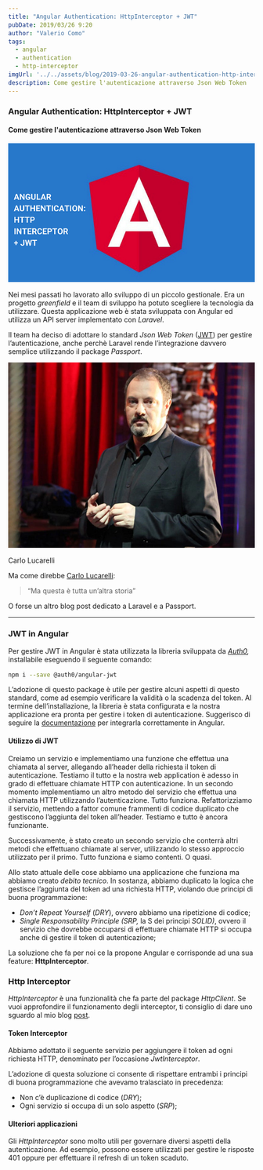 ```yaml
---
title: "Angular Authentication: HttpInterceptor + JWT"
pubDate: 2019/03/26 9:20
author: "Valerio Como"
tags:
  - angular
  - authentication
  - http-interceptor
imgUrl: '../../assets/blog/2019-03-26-angular-authentication-http-interceptor-jwt/cover.png'
description: Come gestire l'autenticazione attraverso Json Web Token
---
```


### Angular Authentication: HttpInterceptor + JWT

#### Come gestire l'autenticazione attraverso Json Web Token

![](../../assets/blog/2019-03-26-angular-authentication-http-interceptor-jwt/cover.png)

Nei mesi passati ho lavorato allo sviluppo di un piccolo gestionale. Era un progetto *greenfield* e il team di sviluppo ha potuto scegliere la tecnologia da utilizzare. Questa applicazione web è stata sviluppata con Angular ed utilizza un API server implementato con *Laravel*.

Il team ha deciso di adottare lo standard *Json Web Token* ([JWT](https://en.wikipedia.org/wiki/JSON_Web_Token)) per gestire l’autenticazione, anche perchè Laravel rende l’integrazione davvero semplice utilizzando il package *Passport*.

![](../../assets/blog/2019-03-26-angular-authentication-http-interceptor-jwt/image1.png)

Carlo Lucarelli

Ma come direbbe [Carlo Lucarelli](https://it.wikipedia.org/wiki/Carlo_Lucarelli):

> “Ma questa è tutta un’altra storia”

O forse un altro blog post dedicato a Laravel e a Passport.

---

### JWT in Angular

Per gestire JWT in Angular è stata utilizzata la libreria sviluppata da [*Auth0*](https://auth0.com/)*,* installabile eseguendo il seguente comando:

```bash
npm i --save @auth0/angular-jwt
```

L’adozione di questo package è utile per gestire alcuni aspetti di questo standard, come ad esempio verificare la validità o la scadenza del token. Al termine dell’installazione, la libreria è stata configurata e la nostra applicazione era pronta per gestire i token di autenticazione. Suggerisco di seguire la [documentazione](https://www.npmjs.com/package/@auth0/angular-jwt) per integrarla correttamente in Angular.

#### Utilizzo di JWT

Creiamo un servizio e implementiamo una funzione che effettua una chiamata al server, allegando all’header della richiesta il token di autenticazione. Testiamo il tutto e la nostra web application è adesso in grado di effettuare chiamate HTTP con autenticazione. In un secondo momento implementiamo un altro metodo del servizio che effettua una chiamata HTTP utilizzando l’autenticazione. Tutto funziona. Refattorizziamo il servizio, mettendo a fattor comune frammenti di codice duplicato che gestiscono l’aggiunta del token all’header. Testiamo e tutto è ancora funzionante.

Successivamente, è stato creato un secondo servizio che conterrà altri metodi che effettuano chiamate al server, utilizzando lo stesso approccio utilizzato per il primo. Tutto funziona e siamo contenti. O quasi.

Allo stato attuale delle cose abbiamo una applicazione che funziona ma abbiamo creato *debito tecnico*. In sostanza, abbiamo duplicato la logica che gestisce l’aggiunta del token ad una richiesta HTTP, violando due principi di buona programmazione:

* *Don’t Repeat Yourself* (*DRY*), ovvero abbiamo una ripetizione di codice;
* *Single Responsability Principle (SRP,* la S dei principi *SOLID)*, ovvero il servizio che dovrebbe occuparsi di effettuare chiamate HTTP si occupa anche di gestire il token di autenticazione;

La soluzione che fa per noi ce la propone Angular e corrisponde ad una sua feature: **HttpInterceptor**.

### Http Interceptor

*HttpInterceptor* è una funzionalità che fa parte del package *HttpClient*. Se vuoi approfondire il funzionamento degli interceptor, ti consiglio di dare uno sguardo al mio blog [post](/blog/2019-03-20-angular-http-interceptor).

#### **Token Interceptor**

Abbiamo adottato il seguente servizio per aggiungere il token ad ogni richiesta HTTP, denominato per l’occasione *JwtInterceptor*.

L’adozione di questa soluzione ci consente di rispettare entrambi i principi di buona programmazione che avevamo tralasciato in precedenza:

* Non c’è duplicazione di codice (*DRY*);
* Ogni servizio si occupa di un solo aspetto (*SRP*);

#### **Ulteriori applicazioni**

Gli *HttpInterceptor* sono molto utili per governare diversi aspetti della autenticazione. Ad esempio, possono essere utilizzati per gestire le risposte 401 oppure per effettuare il refresh di un token scaduto.